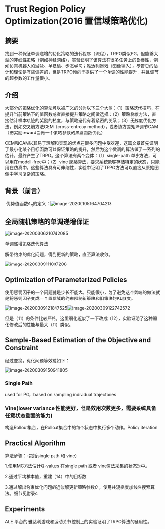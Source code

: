 # Trust Region Policy Optimization(2016 置信域策略优化)

## 摘要

​	找到一种保证单调递增的优化策略的迭代程序（流程），TRPO类似PG，但能够大型的非线性策略（例如神经网络），实验证明了该算法在很多任务上的鲁棒性，例如仿真机器人的游泳、单足跳、步态学习；雅达利游戏（图像输入），尽管它的估计和理论是有些偏差的，但是TRPO倾向于提供了一个单调的性能提升，并且调节的超参数的工作量很小。

## 介绍

​	大部分的策略优化的算法可以被广义的分为以下三个大类：（1）策略迭代技巧，在提升当前策略下的值函数或者直接提升策略之间做选择；（2）策略梯度方法，直接估计样本轨迹的奖励的梯度，与策略迭代有着紧密的关系；（3）无梯度优化方法，例如交叉熵方法CEM（cross-entropy method），或者协方差矩阵调节CAM（把奖励reward当做一个策略参数的黑盒函数优化）

​	CEM和CAM以其易于理解和实现的优点在很多问题中受欢迎，这篇文章首先证明了最小化某个目标函数可以保证策略的提升，然后为这个微调的算法做了一系列的估计，最终产生了TRPO。这个算法有两个变体：（1）single-path 单步方法，可以用在modell-free中；（2）vine 爬藤算法，要求系统能够存储特定的状态，只能用在仿真中。这些算法具有可伸缩性，实验中证明了TRPO方法可以直接从原始图像中学习复杂的策略。

## 背景（前言）

​	优势值函数$A_{\pi}$的定义：![image-20200105164704218](C:\Users\Administrator\AppData\Roaming\Typora\typora-user-images\image-20200105164704218.png)

## 全局随机策略的单调递增保证

![image-20200306210742085](C:\Users\Administrator\AppData\Roaming\Typora\typora-user-images\image-20200306210742085.png)

单调递增策略迭代算法

解带约束的优化问题，得到更新的策略，直至算法收敛。

![image-20200309111037208](C:\Users\Administrator\AppData\Roaming\Typora\typora-user-images\image-20200309111037208.png)

## Optimization of Parameterized Policies

使用惩罚因子的一个问题就是步长不能大。只能很小，为了避免这个弊端的做法就是将惩罚因子变成一个置信域的约束限制新策略和旧策略的KL散度。

![image-20200309121847525](C:\Users\Administrator\AppData\Roaming\Typora\typora-user-images\image-20200309121847525.png)![image-20200309122742572](C:\Users\Administrator\AppData\Roaming\Typora\typora-user-images\image-20200309122742572.png)



但是（11）的条件比较严格，这里弱化近似了一下改成（12），实验证明了这种弱化修改后的性能与最大（11）类似。

## Sample-Based Estimation of the Objective and Constraint

经过变换，优化问题等效成如下：

![image-20200309150941805](C:\Users\Administrator\AppData\Roaming\Typora\typora-user-images\image-20200309150941805.png)

### Single Path

used for PG，based on sampling individual trajectories

### Vine(lower variance 性能更好，但是效用次数更多，需要系统具备任意状态重置的能力)

构造Rollout集合，在Rollout集合中的每个状态中执行多个动作。Policy iteration

## Practical Algorithm

算法步骤：（包括single path 和 vine）

1.使用MC方法估计Q-values 在single path 或者 vine算法采集的状态对中。

2.通过平均样本值，重建（14）中的目标数

3.通过解出约束优化问题的近似解更新策略参数$\theta$ ，使用共轭梯度加线性搜索算法。细节见附录c 

## Experiments

ALE 平台的 雅达利游戏和运动关节控制上的实验证明了TRPO算法的通用性。













​	

​	





